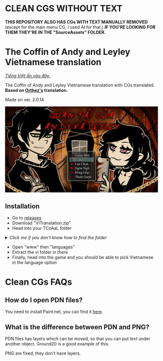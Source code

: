 # CLEAN CGS WITHOUT TEXT
<b>THIS REPOSITORY ALSO HAS CGs WITH TEXT MANUALLY REMOVED</b> (except for the main menu CG, I used AI for that,) <b>IF YOU'RE LOOKING FOR THEM THEY'RE IN THE "SourceAssets" FOLDER.</b>

# The Coffin of Andy and Leyley Vietnamese translation
[<i>Tiếng Việt ấn vào đây.</i>](https://github.com/t7ru/TCoAaL-vi/blob/main/README-vi.md)

The Coffin of Andy and Leyley Vietnamese translation with CGs translated. <b>Based on [Orthez's](https://steamcommunity.com/profiles/76561199376023377) translation.</b>

Made on ver. 2.0.14

<p align="center">
    <img src="GithubAssets/Main.png" alt="Main">
</p>

## Installation
* Go to [releases](https://github.com/t7ru/TCoAaL-vi/releases/latest/)
* Download "VITranslation.zip"
* Head into your TCoAaL folder

<details>
<summary><i>Click me if you don't know how to find the folder</i></summary>
* <img width="50%" src="GithubAssets/Tutorial.png" alt="tuto">
</details>

* Open "www" then "languages"
* Extract the vi folder in there
* Finally, head into the game and you should be able to pick Vietnamese in the language option

# Clean CGs FAQs
## How do I open PDN files?
You need to install Paint.net, you can find it [here](https://www.getpaint.net/download.html).

## What is the difference between PDN and PNG?
PDN files has layers which can be moved, so that you can put text under another object. Ground20 is a good example of this.

PNG are fixed, they don't have layers.

